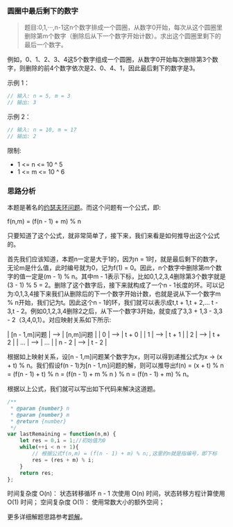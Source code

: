 ### 圆圈中最后剩下的数字

> 题目:0,1,···,n-1这n个数字排成一个圆圈，从数字0开始，每次从这个圆圈里删除第m个数字（删除后从下一个数字开始计数）。求出这个圆圈里剩下的最后一个数字。

例如，0、1、2、3、4这5个数字组成一个圆圈，从数字0开始每次删除第3个数字，则删除的前4个数字依次是2、0、4、1，因此最后剩下的数字是3。

示例 1：

```js
// 输入: n = 5, m = 3
// 输出: 3
```

示例 2：

```js
// 输入: n = 10, m = 17
// 输出: 2
```

限制:

* 1 <= n <= 10 ^ 5
* 1 <= m <= 10 ^ 6

### 思路分析

本题是著名的[约瑟夫环问题](https://baike.baidu.com/item/%E7%BA%A6%E7%91%9F%E5%A4%AB%E9%97%AE%E9%A2%98/3857719?fr=aladdin)。而这个问题有一个公式，即:

f(n,m) = (f(n - 1) + m) % n

只要知道了这个公式，就非常简单了，接下来，我们来看是如何推导出这个公式的。

首先我们应该知道，本题n一定是大于1的，因为n = 1时，就是最后剩下的数字，无论m是什么值，此时编号就为0，记为f(1) = 0。因此，n个数字中删除第m个数字的值一定是(m - 1) % n。其中m - 1表示下标，比如0,1,2,3,4删除第3个数字就是(3 - 1) % 5 = 2。删除了这个数字后，接下来就构成了一个n - 1长度的环。可以记为:0,1,3,4接下来我们从删除后的下一个数字开始计数，也就是说从下一个数字m % n开始，我们记为t。因此这个n - 1的环，我们就可以表示成t,t + 1,t + 2,... t - 3,t - 2。例如0,1,2,3,4删除2之后，从下一个数字3开始，就变成了3,3 + 1,3 - 3,3 - 2（3,4,0,1）。对应映射关系如下所示:

|   [n - 1,m]问题  |  -->  |  [n,m]问题  |
|   0              |  -->  |  t + 0      |
|   1              |  -->  |  t + 1      |
|   2              |  -->  |  t + 2      |
|   ...            |  -->  |  ...        |
|   n - 2          |  -->  |  t - 2      |


根据如上映射关系，设[n - 1,m]问题某个数字为x，则可以得到递推公式为x -> (x + t) % n。我们假设f(n - 1)为[n - 1,m]问题的解，则可以推导出f(n) = (x + t) % n = (f(n - 1) + t) % n = (f(n - 1) + m % n ) % n = (f(n - 1) + m) % n。

根据以上公式，我们就可以写出如下代码来解决这道题。

```js
/**
 * @param {number} n
 * @param {number} m
 * @return {number}
 */
var lastRemaining = function(n,m) {
    let res = 0,i = 1;//初始值为0
    while(++i < n + 1){
        // 根据公式f(n,m) = (f(n - 1) + m) % n;,这里的n就是指编号，即下标
        res = (res + m) % i;
    }
    return res;
};
```

时间复杂度 O(n)： 状态转移循环 n - 1 次使用 O(n) 时间，状态转移方程计算使用 O(1) 时间；
空间复杂度 O(1)： 使用常数大小的额外空间；


更多详细解题思路参考[题解](https://leetcode-cn.com/problems/yuan-quan-zhong-zui-hou-sheng-xia-de-shu-zi-lcof/solution/jian-zhi-offer-62-yuan-quan-zhong-zui-ho-dcow/)。

